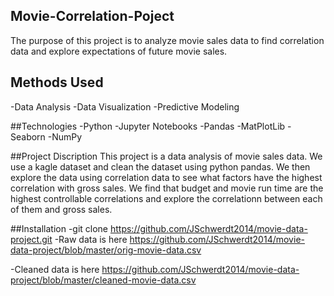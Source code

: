 ## Movie-Correlation-Poject

The purpose of this project is to analyze movie sales data to find correlation data and explore expectations of future movie sales.

## Methods Used
-Data Analysis
-Data Visualization
-Predictive Modeling

##Technologies
-Python
-Jupyter Notebooks
-Pandas
-MatPlotLib
-Seaborn
-NumPy

##Project Discription
This project is a data analysis of movie sales data. We use a kagle dataset and clean the dataset using python pandas. We then explore the data using correlation data to see what factors have the highest correlation with gross sales. We find that budget and movie run time are the highest controllable correlations and explore the correlationn between each of them and gross sales.

##Installation
-git clone https://github.com/JSchwerdt2014/movie-data-project.git
-Raw data is here https://github.com/JSchwerdt2014/movie-data-project/blob/master/orig-movie-data.csv

-Cleaned data is here https://github.com/JSchwerdt2014/movie-data-project/blob/master/cleaned-movie-data.csv
